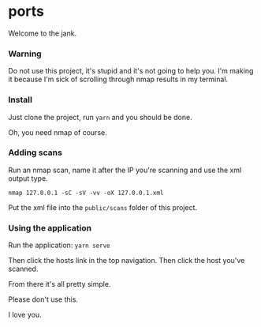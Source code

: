 # ports
Welcome to the jank.

### Warning
Do not use this project, it's stupid and it's not going to help you. I'm making it because I'm sick of scrolling through nmap results in my terminal.

### Install
Just clone the project, run `yarn` and you should be done.

Oh, you need nmap of course.

### Adding scans
Run an nmap scan, name it after the IP you're scanning and use the xml output type.

```nmap 127.0.0.1 -sC -sV -vv -oX 127.0.0.1.xml```

Put the xml file into the `public/scans` folder of this project.

### Using the application
Run the application:
```yarn serve```

Then click the hosts link in the top navigation. Then click the host you've scanned.

From there it's all pretty simple.

Please don't use this.

I love you.